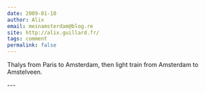 ```yaml
---
date: 2009-01-10
author: Alix
email: meinamsterdam@blog.re
site: http://alix.guillard.fr/
tags: comment
permalink: false
---
```


<p>
Thalys from Paris to Amsterdam, then light train from Amsterdam to Amstelveen.
</p>
---